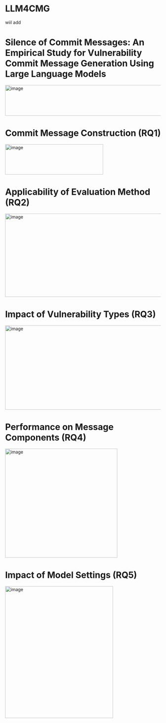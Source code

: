 # LLM4CMG
wiil add


# Silence of Commit Messages: An Empirical Study for Vulnerability Commit Message Generation Using Large Language Models

<img width="597" height="99" alt="image" src="https://github.com/user-attachments/assets/7fd76b77-fdfa-484c-9688-cf952235a419" />


# Commit Message Construction (RQ1)

<img width="317" height="98" alt="image" src="https://github.com/user-attachments/assets/b98601c8-685c-44d7-ad3e-d389b80c896d" />



# Applicability of Evaluation Method (RQ2)

<img width="720" height="269" alt="image" src="https://github.com/user-attachments/assets/1454d1f7-1f26-4129-a511-0fa20000cece" />





# Impact of Vulnerability Types (RQ3)

<img width="683" height="272" alt="image" src="https://github.com/user-attachments/assets/860bd708-35ef-4aaa-9a64-bc588d33ff96" />



# Performance on Message Components (RQ4)

<img width="363" height="352" alt="image" src="https://github.com/user-attachments/assets/bf71510d-6867-4091-8782-04f0acac28dd" />


# Impact of Model Settings (RQ5)

<img width="349" height="426" alt="image" src="https://github.com/user-attachments/assets/19e1843b-493c-401b-99cf-4766c013514c" />
